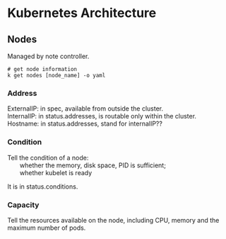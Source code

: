 # Kubernetes Architecture  

## Nodes  

Managed by note controller.  

```shell  
# get node information
k get nodes [node_name] -o yaml
```

### Address  

ExternalIP: in spec, available from outside the cluster.  
InternalIP: in status.addresses, is routable only within the cluster.  
Hostname:   in status.addresses, stand for internalIP??  

### Condition  

Tell the condition of a node:  
&#8195;&#8195;whether the memory, disk space, PID is sufficient;  
&#8195;&#8195;whether kubelet is ready  

It is in status.conditions.  

### Capacity  

Tell the resources available on the node, including CPU, memory and the maximum number of pods.  

